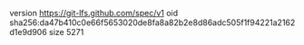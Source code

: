 version https://git-lfs.github.com/spec/v1
oid sha256:da47b410c0e66f5653020de8fa8a82b2e8d86adc505f1f94221a2162d1e9d906
size 5271

